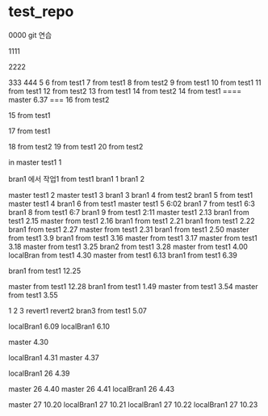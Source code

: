 # test_repo
0000
git 연습

1111

2222

333
444
5
6 from test1
7 from test1
8 from test2
9 from test1
10 from test1
11 from test1
12 from test2
13 from test1
14 from test2
14 from test1
==== master 6.37 ===
16 from test2

15 from test1

17 from test1

18 from test2
19 from test1
20 from test2

in master test1 1

bran1 에서 작업1 from test1
bran1 1
bran1 2

master test1 2
master test1 3
bran1 3
bran1 4 from test2
bran1 5 from test1
master test1 4
bran1 6 from test1
master test1 5 6:02
bran1 7 from test1 6:3
bran1 8 from test1 6:7
bran1 9 from test1 2:11
master test1 2.13
bran1 from test1 2.15
master from test1 2.16
bran1 from test1 2.21
bran1 from test1 2.22
bran1 from test1 2.27
master from test1 2.31
bran1 from test1 2.50
master from test1 3.9
bran1 from test1 3.16
master from test1 3.17
master from test1 3.18
master from test1 3.25
bran2 from test1 3.28
master from test1 4.00
localBran from test1 4.30
master from test1 6.13
bran1 from test1 6.39

bran1 from test1 12.25

master from test1 12.28
bran1 from test1 1.49
master from test1 3.54
master from test1 3.55

1
2
3
revert1
revert2
bran3 from test1 5.07

localBran1 6.09
localBran1 6.10

master 4.30

localBran1 4.31
master 4.37

localBran1 26 4.39

master 26 4.40
master 26 4.41
localBran1 26 4.43

master 27 10.20
localBran1 27 10.21
localBran1 27 10.22
localBran1 27 10.23
